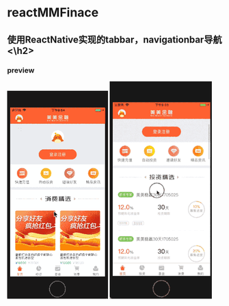 # reactMMFinace
<h2>使用ReactNative实现的tabbar，navigationbar导航<\h2>
<h3>preview</h3>
<img src="./showResource/copy1.gif"
alt=''
style="max-width:100%">
<img src="./showResource/2018-05-14.gif"
alt=''
style="max-width:100%">
